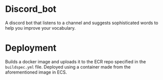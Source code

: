 # Discord_bot
A discord bot that listens to a channel and suggests sophisticated words to help you improve your vocabulary.

# Deployment
Builds a docker image and uploads it to the ECR repo specified in the `buildspec.yml` file. Deployed using a container made from the aforementioned image in ECS.
